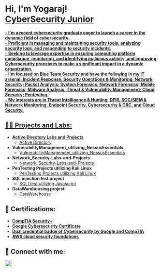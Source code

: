 <h1>Hi, I'm Yogaraj! <br/><a href="https://github.com/Yogarajgprabagaran">CyberSecurity Junior</a> <a href="https://www.linkedin.com/in/yogaraj-govindarajalu-prabagaran-29a4321b5"></h1>
- <b> I'm a recent cybersecurity graduate eager to launch a career in the dynamic field of cybersecurity.</b> <br>
- <b> Proficient in managing and maintaining security tools, analyzing security logs, and responding to security incidents.</b> <br>
- <b> Seeking to leverage expertise in ensuring computing platform compliance, monitoring, and  identifying malicious activity, and improving Cybersecurity processes to make a significant impact in a dynamic  organization.</b> <br>
- <b> I'm focused on Blue Team Security and have the following in my IT arsenal: Incident Response; Security Operations & Monitoring; Network Security; Packet Analysis; System Forensics; Network Forensics; Mobile Forensics; Malware Analysis; Threat & Vulnerability Management; Cloud Security; Pentesting. </b> <br>
- <b> My interests are in Threat Intelligence & Hunting, DFIR, SOC/SIEM & Network Monitoring, Endpoint Security, Cybersecurity & GRC, and Cloud Security. </b>
<h2>👨‍💻 Projects and Labs:</h2>

- <b>Active Directory Labs and Projects</b>
  - [Active Directory](https://github.com/Yogarajgprabagaran/ActiveDirectory)
- <b>VulnerabilityManagement_utilizing_NessusEssentials</b>
  - [VulnerabilityManagement_utilizing_NessusEssentials](https://github.com/Yogarajgprabagaran/VulnerabilityManagement_utilizing_NessusEssentials)
- <b>Network_Security-Labs-and-Projects</b>
  - [Network_Security-Labs-and-Projects](https://github.com/Yogarajgprabagaran/Network_Security-Labs-and-Projects)
- <b>PenTesting Projects utilizing Kali Linux</b>
  - [PenTesting Projects utilizing Kali Linux](https://github.com/Yogarajgprabagaran/PenTesting-utilizing-KaliLinux)
- <b>SQL injection test project</b>
  - [SQLI test utilizing Javascript](https://github.com/Yogarajgprabagaran/SQL_injection-test)
- <b>DataWarehousing project</b>
  - [DataWarehouse](https://github.com/Yogarajgprabagaran/DataWarehousing)


    
<h2>📄 Certifications:</h2>

- <b>[CompTIA Security+](https://www.credly.com/badges/4d94f78c-eec2-47e7-b6f6-8b4d857c6f6e/public_url)</b>
- <b>[Google Cybersecurity Certificate](https://www.credly.com/badges/286db609-ee59-42ce-bcdc-5dee4ddd5a0c/public_url)</b>
- <b>[Dual credential badge of Cybersecurity by Google and CompTIA](https://www.credly.com/badges/b8e46b76-e2dc-4ca9-8f23-3b336bebd76a/public_url)</b>
- <b>[AWS cloud security foundations](https://www.credly.com/badges/310a1b2a-8a2b-4ff7-a2cd-9edd48934524/public_url)</b>

<h2> 🤳 Connect with me:</h2>

[<img align="left" alt="Yogaraj | LinkedIn" width="22px" src="https://cdn.jsdelivr.net/npm/simple-icons@v3/icons/linkedin.svg" />][linkedin]

[credly]: https://www.credly.com/users/yogaraj-govindarajalu-prabagaran
[linkedin]: https://www.linkedin.com/in/yogaraj-govindarajalu-prabagaran-29a4321b5
